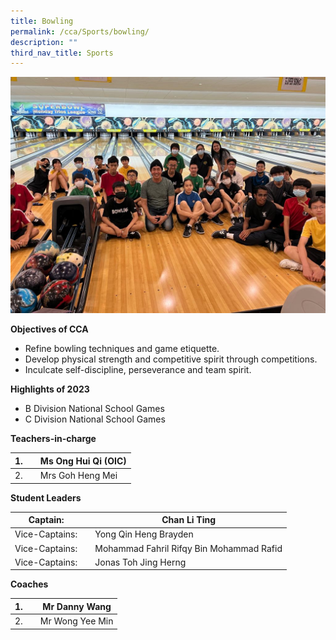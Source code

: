 ```yaml
---
title: Bowling
permalink: /cca/Sports/bowling/
description: ""
third_nav_title: Sports
---
```

![](/images/2023%20bowling.jpeg)


**Objectives of CCA**

*   Refine bowling techniques and game etiquette.
*   Develop physical strength and competitive spirit through competitions.
*   Inculcate self-discipline, perseverance and team spirit.

**Highlights of 2023**

*   B Division National School Games
*   C Division National School Games


**Teachers-in-charge**

| 1. |  | Ms Ong Hui Qi (OIC) |
| -------- | -------- | -------- |
| 2. |      | Mrs Goh Heng Mei     |




**Student Leaders**


| Captain: |  | Chan Li Ting |
| -------- | -------- | -------- |
| Vice-Captains:    |      | Yong Qin Heng Brayden    |
| Vice-Captains:    |      | Mohammad Fahril Rifqy Bin Mohammad Rafid    |
| Vice-Captains:    |      | Jonas Toh Jing Herng    |



**Coaches**

| 1. |  | Mr Danny Wang |
| -------- | -------- | -------- |
| 2.    |      | Mr Wong Yee Min     |